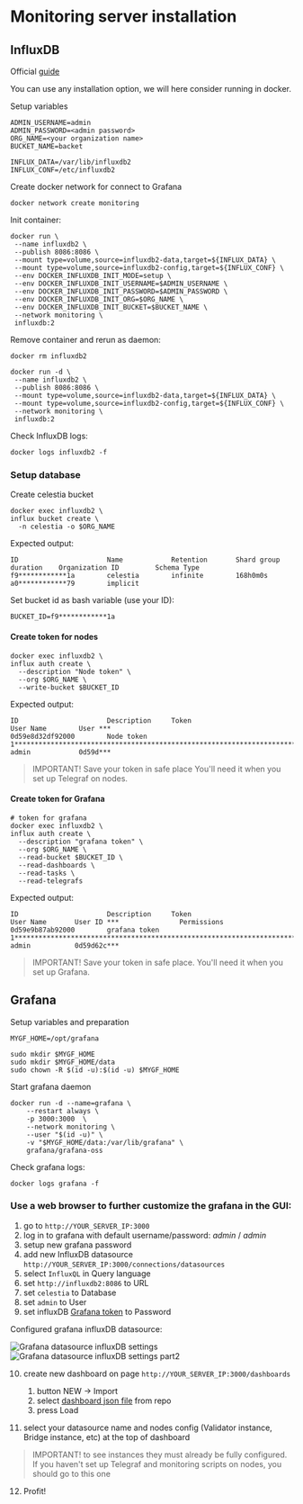 # Monitoring server installation 


## InfluxDB 

Official [guide](https://docs.influxdata.com/influxdb/v2/install)

You can use any installation option, we will here consider running in docker.

Setup variables
```
ADMIN_USERNAME=admin
ADMIN_PASSWORD=<admin password>
ORG_NAME=<your organization name>
BUCKET_NAME=backet

INFLUX_DATA=/var/lib/influxdb2
INFLUX_CONF=/etc/influxdb2
```

Create docker network for connect to Grafana
```
docker network create monitoring
```

Init container:
```
docker run \
 --name influxdb2 \
 --publish 8086:8086 \
 --mount type=volume,source=influxdb2-data,target=${INFLUX_DATA} \
 --mount type=volume,source=influxdb2-config,target=${INFLUX_CONF} \
 --env DOCKER_INFLUXDB_INIT_MODE=setup \
 --env DOCKER_INFLUXDB_INIT_USERNAME=$ADMIN_USERNAME \
 --env DOCKER_INFLUXDB_INIT_PASSWORD=$ADMIN_PASSWORD \
 --env DOCKER_INFLUXDB_INIT_ORG=$ORG_NAME \
 --env DOCKER_INFLUXDB_INIT_BUCKET=$BUCKET_NAME \
 --network monitoring \
 influxdb:2
```

Remove container and rerun as daemon:
```
docker rm influxdb2

docker run -d \
 --name influxdb2 \
 --publish 8086:8086 \
 --mount type=volume,source=influxdb2-data,target=${INFLUX_DATA} \
 --mount type=volume,source=influxdb2-config,target=${INFLUX_CONF} \
 --network monitoring \
 influxdb:2
```

Check InfluxDB logs: 
```
docker logs influxdb2 -f
```

### Setup database

Create celestia bucket
```
docker exec influxdb2 \
influx bucket create \
  -n celestia -o $ORG_NAME
```

Expected output:
```
ID                      Name            Retention       Shard group duration    Organization ID         Schema Type
f9************1a        celestia        infinite        168h0m0s                a0************79        implicit
```

Set bucket id as bash variable (use your ID):
```
BUCKET_ID=f9************1a
```

#### Create token for nodes

```
docker exec influxdb2 \
influx auth create \
  --description "Node token" \
  --org $ORG_NAME \
  --write-bucket $BUCKET_ID   
```

Expected output:
```
ID                      Description     Token                                                                                    User Name        User ***
0d59e8d32df92000        Node token      1************************************************************************************Q== admin            0d59d***
```

> IMPORTANT! Save your token in safe place
> You'll need it when you set up Telegraf on nodes.

#### Create token for Grafana

```
# token for grafana
docker exec influxdb2 \
influx auth create \
  --description "grafana token" \
  --org $ORG_NAME \
  --read-bucket $BUCKET_ID \
  --read-dashboards \
  --read-tasks \
  --read-telegrafs
```

Expected output:
```
ID                      Description     Token                                                                                           User Name       User ID ***               Permissions
0d59e9b87ab92000        grafana token   1************************************************************************************Q==        admin           0d59d62c***
```
> IMPORTANT! Save your token in safe place.
> You'll need it when you set up Grafana.



## Grafana 

Setup variables and preparation
```
MYGF_HOME=/opt/grafana

sudo mkdir $MYGF_HOME
sudo mkdir $MYGF_HOME/data
sudo chown -R $(id -u):$(id -u) $MYGF_HOME
```

Start grafana daemon
```
docker run -d --name=grafana \
	--restart always \
	-p 3000:3000  \
	--network monitoring \
	--user "$(id -u)" \
	-v "$MYGF_HOME/data:/var/lib/grafana" \
	grafana/grafana-oss
```

Check grafana logs: 
```
docker logs grafana -f
```

### Use a web browser to further customize the grafana in the GUI:

1. go to `http://YOUR_SERVER_IP:3000`
2. log in to grafana with default username/password: *admin* / *admin*
3. setup new grafana password
4. add new InfluxDB datasource `http://YOUR_SERVER_IP:3000/connections/datasources`
5. select `InfluxQL` in Query language
6. set `http://influxdb2:8086` to URL
7. set `celestia` to Database
8. set `admin` to User
9. set influxDB [Grafana token](#Create-token-for-Grafana) to Password

Configured grafana influxDB datasource:

![Grafana datasource influxDB settings](https://github.com/the-node75/mon_celestia/blob/main/doc/grafana_influx_setup0.png "Settings")
![Grafana datasource influxDB settings part2](https://github.com/the-node75/mon_celestia/blob/main/doc/grafana_influx_setup1.png "Settings")

10. create new dashboard on page `http://YOUR_SERVER_IP:3000/dashboards`
    1. button NEW -> Import
    2. select [dashboard json file](https://github.com/the-node75/mon_celestia/blob/main/grafana/celestia_cluster_monitoring.json) from repo
    3. press Load
       
11. select your datasource name and nodes config (Validator instance, Bridge instance, etc) at the top of dashboard

> IMPORTANT! to see instances they must already be fully configured. 
>   If you haven't set up Telegraf and monitoring scripts on nodes, you should go to this one

12. Profit!


